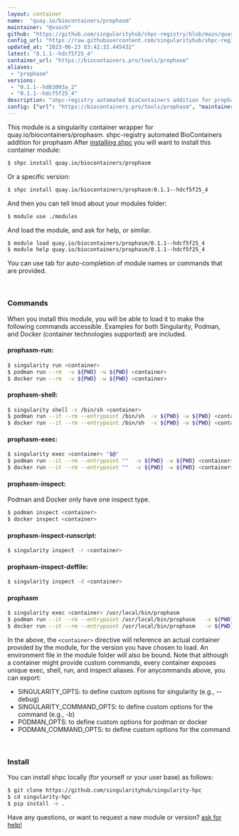 ```yaml
---
layout: container
name:  "quay.io/biocontainers/prophasm"
maintainer: "@vsoch"
github: "https://github.com/singularityhub/shpc-registry/blob/main/quay.io/biocontainers/prophasm/container.yaml"
config_url: "https://raw.githubusercontent.com/singularityhub/shpc-registry/main/quay.io/biocontainers/prophasm/container.yaml"
updated_at: "2023-06-23 03:42:32.445432"
latest: "0.1.1--hdcf5f25_4"
container_url: "https://biocontainers.pro/tools/prophasm"
aliases:
 - "prophasm"
versions:
 - "0.1.1--hd03093a_2"
 - "0.1.1--hdcf5f25_4"
description: "shpc-registry automated BioContainers addition for prophasm"
config: {"url": "https://biocontainers.pro/tools/prophasm", "maintainer": "@vsoch", "description": "shpc-registry automated BioContainers addition for prophasm", "latest": {"0.1.1--hdcf5f25_4": "sha256:200a2385244d75f12380f7af3c33c68d652aaad87bd251d693744ed803899d72"}, "tags": {"0.1.1--hd03093a_2": "sha256:96c523622d565b62749dba9c97e3e371d423e3905cb35075bac332d6196bc1cf", "0.1.1--hdcf5f25_4": "sha256:200a2385244d75f12380f7af3c33c68d652aaad87bd251d693744ed803899d72"}, "docker": "quay.io/biocontainers/prophasm", "aliases": {"prophasm": "/usr/local/bin/prophasm"}}
---
```


This module is a singularity container wrapper for quay.io/biocontainers/prophasm.
shpc-registry automated BioContainers addition for prophasm
After [installing shpc](#install) you will want to install this container module:


```bash
$ shpc install quay.io/biocontainers/prophasm
```

Or a specific version:

```bash
$ shpc install quay.io/biocontainers/prophasm:0.1.1--hdcf5f25_4
```

And then you can tell lmod about your modules folder:

```bash
$ module use ./modules
```

And load the module, and ask for help, or similar.

```bash
$ module load quay.io/biocontainers/prophasm/0.1.1--hdcf5f25_4
$ module help quay.io/biocontainers/prophasm/0.1.1--hdcf5f25_4
```

You can use tab for auto-completion of module names or commands that are provided.

<br>

### Commands

When you install this module, you will be able to load it to make the following commands accessible.
Examples for both Singularity, Podman, and Docker (container technologies supported) are included.

#### prophasm-run:

```bash
$ singularity run <container>
$ podman run --rm  -v ${PWD} -w ${PWD} <container>
$ docker run --rm  -v ${PWD} -w ${PWD} <container>
```

#### prophasm-shell:

```bash
$ singularity shell -s /bin/sh <container>
$ podman run --it --rm --entrypoint /bin/sh  -v ${PWD} -w ${PWD} <container>
$ docker run --it --rm --entrypoint /bin/sh  -v ${PWD} -w ${PWD} <container>
```

#### prophasm-exec:

```bash
$ singularity exec <container> "$@"
$ podman run --it --rm --entrypoint ""  -v ${PWD} -w ${PWD} <container> "$@"
$ docker run --it --rm --entrypoint ""  -v ${PWD} -w ${PWD} <container> "$@"
```

#### prophasm-inspect:

Podman and Docker only have one inspect type.

```bash
$ podman inspect <container>
$ docker inspect <container>
```

#### prophasm-inspect-runscript:

```bash
$ singularity inspect -r <container>
```

#### prophasm-inspect-deffile:

```bash
$ singularity inspect -d <container>
```


#### prophasm

```bash
$ singularity exec <container> /usr/local/bin/prophasm
$ podman run --it --rm --entrypoint /usr/local/bin/prophasm   -v ${PWD} -w ${PWD} <container> -c " $@"
$ docker run --it --rm --entrypoint /usr/local/bin/prophasm   -v ${PWD} -w ${PWD} <container> -c " $@"
```



In the above, the `<container>` directive will reference an actual container provided
by the module, for the version you have chosen to load. An environment file in the
module folder will also be bound. Note that although a container
might provide custom commands, every container exposes unique exec, shell, run, and
inspect aliases. For anycommands above, you can export:

 - SINGULARITY_OPTS: to define custom options for singularity (e.g., --debug)
 - SINGULARITY_COMMAND_OPTS: to define custom options for the command (e.g., -b)
 - PODMAN_OPTS: to define custom options for podman or docker
 - PODMAN_COMMAND_OPTS: to define custom options for the command

<br>

### Install

You can install shpc locally (for yourself or your user base) as follows:

```bash
$ git clone https://github.com/singularityhub/singularity-hpc
$ cd singularity-hpc
$ pip install -e .
```

Have any questions, or want to request a new module or version? [ask for help!](https://github.com/singularityhub/singularity-hpc/issues)